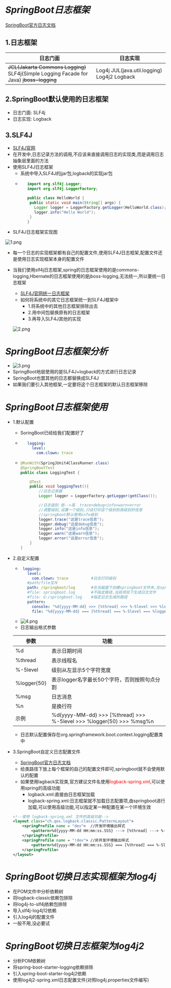 # ***SpringBoot日志框架***

 [SpringBoot官方日志文档](https://docs.spring.io/spring-boot/docs/2.1.2.RELEASE/reference/htmlsingle/#boot-features-logging)

## **1.日志框架**
|日志门面  |日志实现|
|---|---|
| ~~JCL(Jakarta Commons Logging)~~ SLF4j(Simple Logging Facade for Java) ~~jboss-logging~~|Log4j   JUL(java.util.logging)   Log4j2   Logback|
## **2.SpringBoot默认使用的日志框架**
* 日志门面: SLF4j
* 日志实现: Logback
## **3.SLF4J**
* [SLF4J官网](https://www.slf4j.org/manual.html)
* 在开发中,日志记录方法的调用,不应该来直接调用日志的实现类,而是调用日志抽象层里面的方法
* 使用SLF4J日志框架
   * 系统中导入SLF4J的jjar包,logback的实现jar包
   * ```java
        import org.slf4j.Logger;
        import org.slf4j.LoggerFactory;

        public class HelloWorld {
         public static void main(String[] args) {
           Logger logger = LoggerFactory.getLogger(HelloWorld.class);
           logger.info("Hello World");
         }
        }
     ```
* SLF4J日志框架实现图

![1.png](images/1.png)

* 每一个日志的实现框架都有自己的配置文件,使用SLF4J日志框架,配置文件还是使用日志实现框架本身的配置文件
* 当我们使用slf4j日志框架,spring的日志框架使用的是commons-logging,Hbernate的日志框架使用的是jboss-logging,无法统一,所以要统一日志框架
   * [SLF4J官网统一日志框架](https://www.slf4j.org/legacy.html)
   * 如何将系统中的其它日志框架统一到SLF4J框架中
      * 1.将系统中的其他日志框架排除出去
      * 2.用中间包替换原有的日志框架
      * 3.再导入SLF4J其他的实现

   ![2.png](images/2.png)

# ***SpringBoot日志框架分析***

* ![3.png](images/3.png)
* SpringBoot地层使用的是SLF4J+logback的方式进行日志记录
* SpringBoot也罢其他的日志都替换成SLF4J
* 如果我们要引入其他框架,一定要将这个日志框架的默认日志框架移除

# ***SpringBoot日志框架使用***
* 1.默认配置
   * SoringBoot已经给我们配置好了
   * ```yml
        logging:
          level:
            com.clown: trace
     ```
   * ```java
     @RunWith(SpringJUnit4ClassRunner.class)
     @SpringBootTest
     public class LoggingTest {

         @Test
         public void loggingTest(){
             //日志记录器
             Logger logger = LoggerFactory.getLogger(getClass());

             //日志级别 低-->高  trace<debug<info<warn<error
             //调整级别,设置一个级别,只会打印这个级别到高级别的信息
             //springboot默认使用info级别
             logger.trace("这是trace信息");
             logger.debug("这是debug信息");
             logger.info("这是info信息");
             logger.warn("这是warn信息");
             logger.error("这是error信息");
         }
     }
     ```
* 2.自定义配置
   * ```yml
      logging:
        level:
          com.clown: trace          #日志打印级别
        #path/file互斥
        path: /springboot/log       #在当磁盘下创建springboot文件夹,在springboot文件夹下创建log文件夹,在log文件夹能生成指定名字的spring.log文件
        #file: springboot.log       #不指定路径,当前项目下生成日志文件
        #file: G:/springboot.log    #指定日志生成的路径
        pattern:
          console: "%d{yyyy-MM-dd} >>> [%thread] >>> %-5level >>> %logger{50} >>> %msg%n"               #在控制台指定输出的日志格式
          file: "%d{yyyy-MM-dd} === [%thread] === %-5level === %logger{50} === %msg%n"                  #指定文件的日志输出格式
     ```
   * ![4.png](images/4.png)
   * 日志输出格式参数

   |参数|功能|
   |---|---|
   | %d |表示日期时间|
   |%thread|表示线程名|
   |%-5level|级别从左显示5个字符宽度|
   |%logger{50}|表示logger名字最长50个字符，否则按照句点分割|
   |%msg|日志消息|
   |%n|是换行符|
   |示例|%d{yyyy-MM-dd} >>> [%thread] >>> %-5level >>> %logger{50} >>> %msg%n|
   * 日志默认配置保存在org.springframework.boot.context.logging配置类中
* 3.SpringBoot自定义日志配置文件
   * [SpringBoot官方日志文档](https://docs.spring.io/spring-boot/docs/2.1.2.RELEASE/reference/htmlsingle/#boot-features-logging)
   * 给类路径下放上每个框架的自己的配置文件即可,springboot就不会使用默认的配置
   * 如果使用lagback实现类,官方建议文件名使用<font color=red>logback-spring.xml</font>,可以使用spring的高级功能
      * logback.xml:直接由日志框架加载
      * logback-spring.xml:日志框架就不加载日志配置项,由springboot进行加载,可以使用高级功能,可以指定某一种配置在某一个环境生效
   ```xml
   <!--使用 logback-spring.xml 文件的高级功能-->
   <layout class="ch.qos.logback.classic.PatternLayout">
       <springProfile name = "dev">  //开发环境输出样式
           <pattern>%d{yyyy-MM-dd HH:mm:ss.SSS} ---> [%thread] ---> %-5level ---> %logger{50} ---> %msg%n</pattern>
       </springProfile>
       <springProfile name = "!dev"> //非开发环境输出样式
           <pattern>%d{yyyy-MM-dd HH:mm:ss.SSS} === [%thread] === %-5level === %logger{50} ===- %msg%n</pattern>
       </springProfile>
   </layout>
   ```
# ***SpringBoot切换日志实现框架为log4j***
* 在POM文件中分析依赖树
* 将logback-classic依赖包排除
* 将log4j-to-slf4j依赖包排除
* 导入slf4j-log4j12依赖
* 引入log4j的配置文件
* 一般不用,没必要试

# ***SpringBoot切换日志框架为log4j2***
* 分析POM依赖树
* 将spring-boot-starter-logging依赖排除
* 引入spring-boot-starter-log4j2依赖
* 使用log4j2-spring.xml日志配置文件(对照log4j.properties文件编写)








